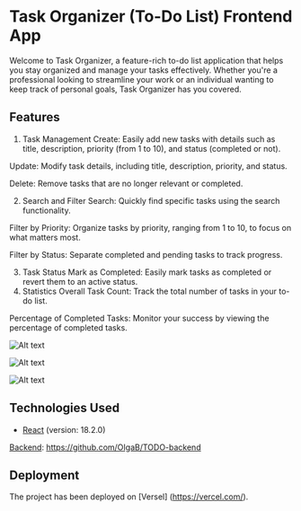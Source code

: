 # Task Organizer (To-Do List) Frontend App

Welcome to Task Organizer, a feature-rich to-do list application that helps you stay organized and manage your tasks effectively. Whether you're a professional looking to streamline your work or an individual wanting to keep track of personal goals, Task Organizer has you covered.

## Features
1. Task Management
Create: Easily add new tasks with details such as title, description, priority (from 1 to 10), and status (completed or not).

Update: Modify task details, including title, description, priority, and status.

Delete: Remove tasks that are no longer relevant or completed.

2. Search and Filter
Search: Quickly find specific tasks using the search functionality.

Filter by Priority: Organize tasks by priority, ranging from 1 to 10, to focus on what matters most.

Filter by Status: Separate completed and pending tasks to track progress.

3. Task Status
Mark as Completed: Easily mark tasks as completed or revert them to an active status.
4. Statistics
Overall Task Count: Track the total number of tasks in your to-do list.

Percentage of Completed Tasks: Monitor your success by viewing the percentage of completed tasks.

![Alt text](https://res.cloudinary.com/dp9pimwin/image/upload/v1700249092/Dashboard_ho5wlp.png)

![Alt text](https://res.cloudinary.com/dp9pimwin/image/upload/v1700249104/Add_task_mgmasq.png)

![Alt text](https://res.cloudinary.com/dp9pimwin/image/upload/v1700249111/Edit_task_apts8p.png)

## Technologies Used
- [React](https://react.dev/) (version: 18.2.0)

[Backend](https://todo-backend-iota.vercel.app/api/tasks/): https://github.com/OIgaB/TODO-backend 

## Deployment
The project has been deployed on [Versel] (https://vercel.com/).
